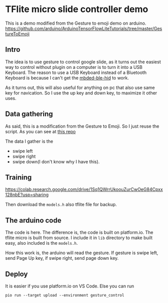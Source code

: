 # TFlite micro slide controller demo

This is a demo modified from the Gesture to emoji demo on arduino. https://github.com/arduino/ArduinoTensorFlowLiteTutorials/tree/master/GestureToEmoji

## Intro

The idea is to use gesture to control google slide, as it turns out the easiest way to control without plugin on a computer is to turn it into a USB Keyboard. The reason to use a USB Keyboard instead of a Bluetooth Keyboard is because I can't get the [mbded-ble-hid](https://github.com/tcoppex/mbed-ble-hid) to work. 

As it turns out, this will also useful for anything on pc that also use same key for navication. So I use the up key and down key, to maximize it other uses. 

## Data gathering

As said, this is a modification from the Gesture to Emoji. So I just reuse the script. As you can see at [this repo](https://github.com/sweemeng/tflite-slide-controller-data-collector)

The data I gather is the 

* swipe left
* swipe right 
* swipe down(I don't know why I have this). 

## Training

https://colab.research.google.com/drive/1Sq1QWrrUkoouZurCwOeG84Cpxx128nbE?usp=sharing

Then download the `models.h` also tflite file for backup. 

## The arduino code

The code is here. The difference is, the code is built on platform.io. The tflite micro is built from source. I include it in `lib` directory to make built easy, also included is the `models.h`. 

How this work is, the arduino will read the gesture. If gesture is swipe left, send Page Up key, if swipe right, send page down key. 

## Deploy

It is easier if you use platform.io on VS Code. Else you can run

`pio run --target upload --environment gesture_control`


